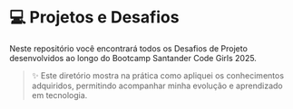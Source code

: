 # 💻 Projetos e Desafios

Neste repositório você encontrará todos os Desafios de Projeto desenvolvidos ao longo do Bootcamp Santander Code Girls 2025.

> ✨ Este diretório mostra na prática como apliquei os conhecimentos adquiridos, permitindo acompanhar minha evolução e aprendizado em tecnologia.
